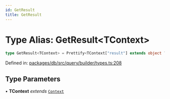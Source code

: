 ```yaml
---
id: GetResult
title: GetResult
---
```


<!-- DO NOT EDIT: this page is autogenerated from the type comments -->

# Type Alias: GetResult\<TContext\>

```ts
type GetResult<TContext> = Prettify<TContext["result"] extends object ? TContext["result"] : TContext["hasJoins"] extends true ? TContext["schema"] : TContext["schema"][TContext["fromSourceName"]]>;
```

Defined in: [packages/db/src/query/builder/types.ts:208](https://github.com/TanStack/db/blob/main/packages/db/src/query/builder/types.ts#L208)

## Type Parameters

• **TContext** *extends* [`Context`](../../interfaces/context.md)

